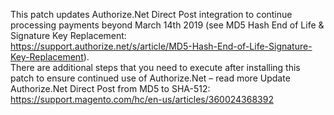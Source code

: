 This patch updates Authorize.Net Direct Post integration to continue processing payments beyond March 14th 2019 (see MD5 Hash End of Life & Signature Key Replacement:  
https://support.authorize.net/s/article/MD5-Hash-End-of-Life-Signature-Key-Replacement).  
There are additional steps that you need to execute after installing this patch to ensure continued use of Authorize.Net – read more Update Authorize.Net Direct Post from MD5 to SHA-512:  
https://support.magento.com/hc/en-us/articles/360024368392
